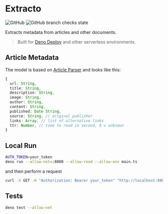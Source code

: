 # Extracto

![GitHub](https://img.shields.io/github/license/vallandemorty/extracto?label=LICENSE)
![GitHub branch checks state](https://img.shields.io/github/checks-status/VallanDeMorty/extracto/main?label=CI)

Extracts metadata from articles and other documents.

> Built for [Deno Deploy](https://deno.com/deploy) and other serverless environments.

## Article Metadata

The model is based on [Article Parser](https://github.com/ndaidong/article-parser) and looks like this:

```ts
{
  url: String,
  title: String,
  description: String,
  image: String,
  author: String,
  content: String,
  published: Date String,
  source: String, // original publisher
  links: Array, // list of alternative links
  ttr: Number, // time to read in second, 0 = unknown
}
```

## Local Run

```bash
AUTH_TOKEN=your_token
deno run --allow-net=:8000 --allow-read --allow-env main.ts
```

and then perform a request

```bash
curl -X GET -H "Authorization: Bearer your_token" "http://localhost:8000?url=wow"
```

## Tests

```bash
deno test --allow-net 
```
